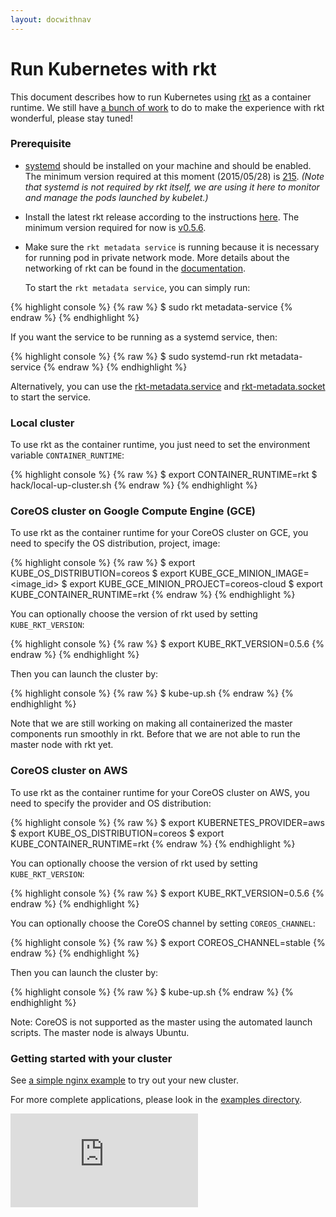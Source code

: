 ```yaml
---
layout: docwithnav
---
```

<!-- BEGIN MUNGE: UNVERSIONED_WARNING -->


<!-- END MUNGE: UNVERSIONED_WARNING -->

# Run Kubernetes with rkt

This document describes how to run Kubernetes using [rkt](https://github.com/coreos/rkt) as a container runtime.
We still have [a bunch of work](https://github.com/GoogleCloudPlatform/kubernetes/issues/8262) to do to make the experience with rkt wonderful, please stay tuned!

### **Prerequisite**

- [systemd](http://www.freedesktop.org/wiki/Software/systemd/) should be installed on your machine and should be enabled. The minimum version required at this moment (2015/05/28) is [215](http://lists.freedesktop.org/archives/systemd-devel/2014-July/020903.html).
  *(Note that systemd is not required by rkt itself, we are using it here to monitor and manage the pods launched by kubelet.)*

- Install the latest rkt release according to the instructions [here](https://github.com/coreos/rkt).
  The minimum version required for now is [v0.5.6](https://github.com/coreos/rkt/releases/tag/v0.5.6).

- Make sure the `rkt metadata service` is running because it is necessary for running pod in private network mode.
  More details about the networking of rkt can be found in the [documentation](https://github.com/coreos/rkt/blob/master/Documentation/networking.md).

  To start the `rkt metadata service`, you can simply run:

{% highlight console %}
{% raw %}
  $ sudo rkt metadata-service
{% endraw %}
{% endhighlight %}

  If you want the service to be running as a systemd service, then:

{% highlight console %}
{% raw %}
  $ sudo systemd-run rkt metadata-service
{% endraw %}
{% endhighlight %}

  Alternatively, you can use the [rkt-metadata.service](https://github.com/coreos/rkt/blob/master/dist/init/systemd/rkt-metadata.service) and [rkt-metadata.socket](https://github.com/coreos/rkt/blob/master/dist/init/systemd/rkt-metadata.socket) to start the service.


### Local cluster

To use rkt as the container runtime, you just need to set the environment variable `CONTAINER_RUNTIME`:

{% highlight console %}
{% raw %}
$ export CONTAINER_RUNTIME=rkt
$ hack/local-up-cluster.sh
{% endraw %}
{% endhighlight %}

### CoreOS cluster on Google Compute Engine (GCE)

To use rkt as the container runtime for your CoreOS cluster on GCE, you need to specify the OS distribution, project, image:

{% highlight console %}
{% raw %}
$ export KUBE_OS_DISTRIBUTION=coreos
$ export KUBE_GCE_MINION_IMAGE=<image_id>
$ export KUBE_GCE_MINION_PROJECT=coreos-cloud
$ export KUBE_CONTAINER_RUNTIME=rkt
{% endraw %}
{% endhighlight %}

You can optionally choose the version of rkt used by setting `KUBE_RKT_VERSION`:

{% highlight console %}
{% raw %}
$ export KUBE_RKT_VERSION=0.5.6
{% endraw %}
{% endhighlight %}

Then you can launch the cluster by:

{% highlight console %}
{% raw %}
$ kube-up.sh
{% endraw %}
{% endhighlight %}

Note that we are still working on making all containerized the master components run smoothly in rkt. Before that we are not able to run the master node with rkt yet.

### CoreOS cluster on AWS

To use rkt as the container runtime for your CoreOS cluster on AWS, you need to specify the provider and OS distribution:

{% highlight console %}
{% raw %}
$ export KUBERNETES_PROVIDER=aws
$ export KUBE_OS_DISTRIBUTION=coreos
$ export KUBE_CONTAINER_RUNTIME=rkt
{% endraw %}
{% endhighlight %}

You can optionally choose the version of rkt used by setting `KUBE_RKT_VERSION`:

{% highlight console %}
{% raw %}
$ export KUBE_RKT_VERSION=0.5.6
{% endraw %}
{% endhighlight %}

You can optionally choose the CoreOS channel  by setting `COREOS_CHANNEL`:

{% highlight console %}
{% raw %}
$ export COREOS_CHANNEL=stable
{% endraw %}
{% endhighlight %}

Then you can launch the cluster by:

{% highlight console %}
{% raw %}
$ kube-up.sh
{% endraw %}
{% endhighlight %}

Note: CoreOS is not supported as the master using the automated launch
scripts. The master node is always Ubuntu.

### Getting started with your cluster

See [a simple nginx example](../../../docs/user-guide/simple-nginx.html) to try out your new cluster.

For more complete applications, please look in the [examples directory](../../../examples/).


<!-- TAG IS_VERSIONED -->


<!-- BEGIN MUNGE: GENERATED_ANALYTICS -->
[![Analytics](https://kubernetes-site.appspot.com/UA-36037335-10/GitHub/docs/getting-started-guides/rkt/README.md?pixel)]()
<!-- END MUNGE: GENERATED_ANALYTICS -->

